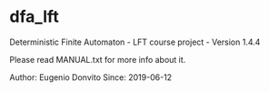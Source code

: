 # dfa_lft
Deterministic Finite Automaton - LFT course project - Version 1.4.4

Please read MANUAL.txt for more info about it.

Author: Eugenio Donvito
Since: 2019-06-12
